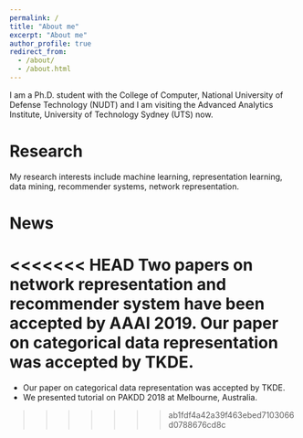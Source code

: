 ```yaml
---
permalink: /
title: "About me"
excerpt: "About me"
author_profile: true
redirect_from: 
  - /about/
  - /about.html
---
```


I am a Ph.D. student with the College of Computer, National University of Defense Technology (NUDT) and I am visiting the Advanced Analytics Institute, University of Technology Sydney (UTS) now. 

Research
========

My research interests include machine learning, representation learning, data mining, recommender systems, network representation.

News
====
<<<<<<< HEAD
Two papers on network representation and recommender system have been accepted by AAAI 2019.
Our paper on categorical data representation was accepted by TKDE.
=======
* Our paper on categorical data representation was accepted by TKDE.
* We presented tutorial on PAKDD 2018 at Melbourne, Australia.
>>>>>>> ab1fdf4a42a39f463ebed7103066d0788676cd8c



